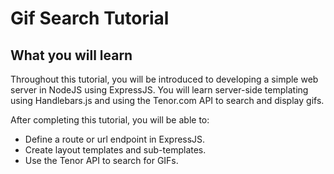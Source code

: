 # Gif Search Tutorial

## What you will learn

Throughout this tutorial, you will be introduced to developing a simple web server in NodeJS using ExpressJS. You will learn server-side templating using Handlebars.js and using the Tenor.com API to search and display gifs.

After completing this tutorial, you will be able to:
* Define a route or url endpoint in ExpressJS.
* Create layout templates and sub-templates.
* Use the Tenor API to search for GIFs.
